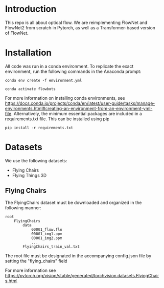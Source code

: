 # Introduction
This repo is all about optical flow. We are reimplementing FlowNet and FlowNet2 from scratch in Pytorch, as well as a Transformer-based version of FlowNet.
# Installation
All code was run in a conda environment. To replicate the exact environment, run the following commands in the Anaconda prompt:

    conda env create -f environment.yml

    conda activate flowbots

For more information on installing conda environments, see https://docs.conda.io/projects/conda/en/latest/user-guide/tasks/manage-environments.html#creating-an-environment-from-an-environment-yml-file. Alternatively, the minimum essential packages are included in a requirements.txt file. This can be installed using pip

    pip install -r requirements.txt

# Datasets

We use the following datasets:

- Flying Chairs
- Flying Things 3D

## Flying Chairs

The FlyingChairs dataset must be downloaded and organized in the following manner:

    root
        FlyingChairs
            data
                00001_flow.flo
                00001_img1.ppm
                00001_img2.ppm
                ...
            FlyingChairs_train_val.txt

The root file must be designated in the accompanying config.json file by setting the "flying_chairs" field

For more information see https://pytorch.org/vision/stable/generated/torchvision.datasets.FlyingChairs.html
